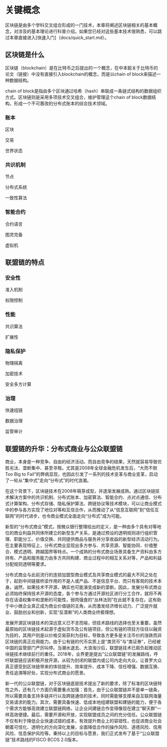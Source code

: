 # 关键概念

区块链是由多个学科交叉组合形成的一门技术，本章将阐述区块链相关的基本概念，对涉及的基本理论进行科普介绍。如果您已经对这些基本技术很熟悉，可以跳过本章直接进入[快速入门]（docs/quick_start.md）。

## 区块链是什么
区块链（blockchain）是在比特币之后提出的一个概念，在中本聪关于比特币的论文（链接）中没有直接引入blockchain的概念，而是以chain of block来描述一种数据结构。

chain of block是指由多个区块通过哈希（hash）串联成一条链式结构的数据组织方式。区块链则是采用多项技术交叉组合，维护管理这个chain of block数据结构，形成一个不可篡改的分布式账本的综合技术领域。

### 账本

区块

交易

世界状态


### 共识机制

节点

分布式系统

一致性算法

### 智能合约

合约语言

图灵完备

虚拟机


## 联盟链的特点

### 安全性

准入机制

权限控制

### 性能

共识算法

扩展性

### 隐私保护

物理隔离

加密技术

安全多方计算

### 治理

快速组链

数据治理

监管审计


## 联盟链的升华：分布式商业与公众联盟链

商业，本身是一种竞争、自由的经济活动。而自由竞争的结果，天然就容易导致优胜劣汰、垄断集中、甚至寻租。尤其是2008年全球金融危机发生后，“大而不倒Too Big to Fail”的弊病显现，也因此引发了一系列的技术变革与商业变革，启动了一轮从“集中式”走向“分布式”的时代浪潮。

在这个背景下，区块链技术在2008年萌芽成型，并逐渐发展成熟。通过区块链技术解决方案中的共识机制、分布式账本、加密算法、智能合约、点对点通信、分布式计算架构、分布式存储、隐私保护算法、跨链协议等技术模块，可以让商业模式中的参与各方实现了地位对等和互信合作，从而推动了从“信息互联网”到“信任互联网”的时代进步，也令商业模式全面走向“分布式”成为可能。

新型的“分布式商业”模式，按微众银行整理给出的定义，是一种由多个具有对等地位的商业利益共同体所建立的新型生产关系，是通过预设的透明规则进行组织管理、职能分工、价值交换、共同提供商品与服务并分享收益的新型经济活动行为。在主要表现特征上，分布式商业显现出多方参与、共享资源、智能协同、价值整合、模式透明、跨越国界等特点。一个成熟的分布式商业场景具备生产资料由多方持有、产品和服务能力由多方共同构建、商业过程中的相互关系对等，产品和利益分配规则透明等要求。

分布式商业与此前流行的连锁加盟型商业模式及共享商业模式的最大不同之处在于，起到中间链接桥梁作用的不是人或产品、不是信息平台、而只有客观的技术本身。诚然，如果技术不开源，确实也可能演变成新的垄断。因此，发展分布式商业必须始终保持技术开源的态度，各个参与方通过开源社区进行分工合作，就将不再存在话语权集中和垄断的可能性，弱肉强食的“丛林法则”在此就不复存在。这有助于中小微企业真正成为商业价值链的主角，从而激发经济增长动力、广泛提升就业、鼓励创业和创新，实现“反垄断”的人类商业终极理想。

发展开源区块链技术的深远意义已不言而喻，但技术路线的选择也至关重要。虽然最原始的区块链技术起源于虚拟货币及公有链项目，但公有链的项目方往往以融资为目的，其用户则是以价格交易获利为目标，导致各方更多是关注币价的涨跌而非区块链的真正应用能力。由于公有链的代币实质上是“类货币”与“类证券”，已经被中国的监管部门严厉叫停。当潮水退去、大浪淘沙后，联盟链技术已肩负起推动区块链技术继续前行的重任。2018年，业界更是提出“公众联盟链”的发展路线，呼吁联盟链应该积极开放开源，从较为封闭的联盟内或公司内走向大众，让普罗大众真正感受到区块链带来的体验提升、效率提升、成本下降、信任增强、数据互换、责任追溯等好处，实现分布式商业的愿景。

新一代的公众联盟链，对于区块链底层技术提出了新的要求，除了标准的区块链特性之外，还有几个方面仍需要重点加强：首先，由于公众联盟链并不是单一链条，所以需要具备支持多链并行以及跨链通信的技术，同时需能够支撑来自互联网海量交易请求的能力。其次，需要具备快速、低成本地组建联盟和建链的能力，便于各个需求方能够高效建立联盟链网络，让企业间建链合作变得像现在建立“聊天群”一样高效便捷。最后，需要开源和开放，实现联盟成员之间的充分信任。公众联盟链不仅有利于降低企业快速试错的成本，有效提升商业上的容错性，也促进商业社会朝着可信化、透明化的方向深化发展，全面降低合作的操作风险、道德风险、信用风险、信息保护风险等。秉持以上的目标与愿景，我们正式发布了基于“公众联盟链”技术路线的FISCO BCOS 2.0版本。